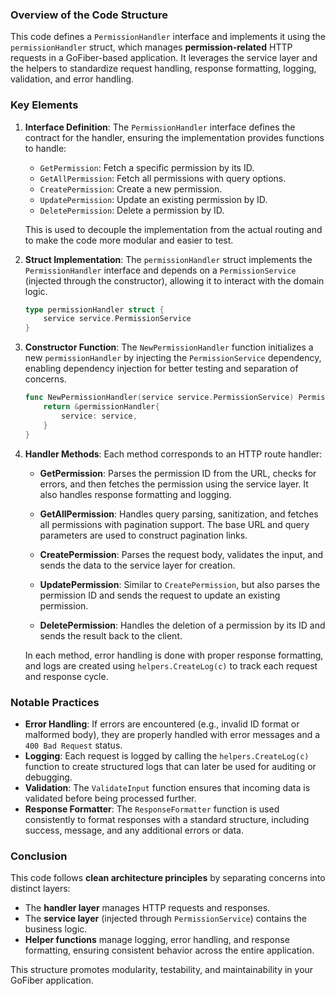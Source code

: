 ### Overview of the Code Structure

This code defines a `PermissionHandler` interface and implements it using the `permissionHandler` struct, which manages **permission-related** HTTP requests in a GoFiber-based application. It leverages the service layer and the helpers to standardize request handling, response formatting, logging, validation, and error handling.

### Key Elements

1. **Interface Definition**:
   The `PermissionHandler` interface defines the contract for the handler, ensuring the implementation provides functions to handle:

   - `GetPermission`: Fetch a specific permission by its ID.
   - `GetAllPermission`: Fetch all permissions with query options.
   - `CreatePermission`: Create a new permission.
   - `UpdatePermission`: Update an existing permission by ID.
   - `DeletePermission`: Delete a permission by ID.

   This is used to decouple the implementation from the actual routing and to make the code more modular and easier to test.

2. **Struct Implementation**:
   The `permissionHandler` struct implements the `PermissionHandler` interface and depends on a `PermissionService` (injected through the constructor), allowing it to interact with the domain logic.

   ```go
   type permissionHandler struct {
       service service.PermissionService
   }
   ```

3. **Constructor Function**:
   The `NewPermissionHandler` function initializes a new `permissionHandler` by injecting the `PermissionService` dependency, enabling dependency injection for better testing and separation of concerns.

   ```go
   func NewPermissionHandler(service service.PermissionService) PermissionHandler {
       return &permissionHandler{
           service: service,
       }
   }
   ```

4. **Handler Methods**:
   Each method corresponds to an HTTP route handler:

   - **GetPermission**: Parses the permission ID from the URL, checks for errors, and then fetches the permission using the service layer. It also handles response formatting and logging.

   - **GetAllPermission**: Handles query parsing, sanitization, and fetches all permissions with pagination support. The base URL and query parameters are used to construct pagination links.

   - **CreatePermission**: Parses the request body, validates the input, and sends the data to the service layer for creation.

   - **UpdatePermission**: Similar to `CreatePermission`, but also parses the permission ID and sends the request to update an existing permission.

   - **DeletePermission**: Handles the deletion of a permission by its ID and sends the result back to the client.

   In each method, error handling is done with proper response formatting, and logs are created using `helpers.CreateLog(c)` to track each request and response cycle.

### Notable Practices

- **Error Handling**: If errors are encountered (e.g., invalid ID format or malformed body), they are properly handled with error messages and a `400 Bad Request` status.
- **Logging**: Each request is logged by calling the `helpers.CreateLog(c)` function to create structured logs that can later be used for auditing or debugging.
- **Validation**: The `ValidateInput` function ensures that incoming data is validated before being processed further.
- **Response Formatter**: The `ResponseFormatter` function is used consistently to format responses with a standard structure, including success, message, and any additional errors or data.

### Conclusion

This code follows **clean architecture principles** by separating concerns into distinct layers:

- The **handler layer** manages HTTP requests and responses.
- The **service layer** (injected through `PermissionService`) contains the business logic.
- **Helper functions** manage logging, error handling, and response formatting, ensuring consistent behavior across the entire application.

This structure promotes modularity, testability, and maintainability in your GoFiber application.
